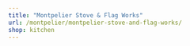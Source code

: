 ```yaml
---
title: "Montpelier Stove & Flag Works"
url: /montpelier/montpelier-stove-and-flag-works/
shop: kitchen
---
```

